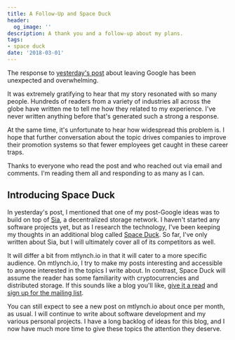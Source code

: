 ```yaml
---
title: A Follow-Up and Space Duck
header:
  og_image: ''
description: A thank you and a follow-up about my plans.
tags:
- space duck
date: '2018-03-01'
---
```


The response to [yesterday's post](/why-i-quit-google/) about leaving Google has been unexpected and overwhelming.

It was extremely gratifying to hear that my story resonated with so many people. Hundreds of readers from a variety of industries all across the globe have written me to tell me how they related to my experience. I've never written anything before that's generated such a strong a response.

At the same time, it's unfortunate to hear how widespread this problem is. I hope that further conversation about the topic drives companies to improve their promotion systems so that fewer employees get caught in these career traps.

Thanks to everyone who read the post and who reached out via email and comments. I'm reading them all and responding to as many as I can.

## Introducing Space Duck

In yesterday's post, I mentioned that one of my post-Google ideas was to build on top of [Sia](/tags/#sia), a decentralized storage network. I haven't started any software projects yet, but as I research the technology, I've been keeping my thoughts in an additional blog called [Space Duck](https://blog.spaceduck.io/). So far, I've only written about Sia, but I will ultimately cover all of its competitors as well.

It will differ a bit from mtlynch.io in that it will cater to a more specific audience. On mtlynch.io, I try to make my posts interesting and accessible to anyone interested in the topics I write about. In contrast, Space Duck will assume the reader has some familiarity with cryptocurrencies and distributed storage. If this sounds like a blog you'll like, [give it a read](https://blog.spaceduck.io) and [sign up for the mailing list](http://eepurl.com/dlKb1L).

You can still expect to see a new post on mtlynch.io about once per month, as usual. I will continue to write about software development and my various personal projects. I have a long backlog of ideas for this blog, and I now have much more time to give these topics the attention they deserve.
